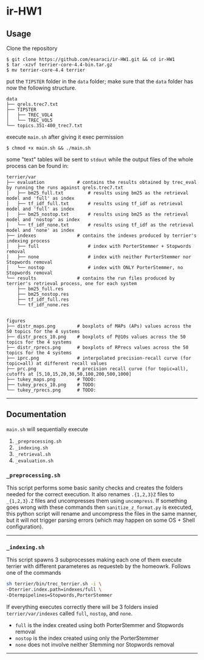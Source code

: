 # ir-HW1

## Usage

Clone the repository
```
$ git clone https://github.com/esaraci/ir-HW1.git && cd ir-HW1
$ tar -xzvf terrier-core-4.4-bin.tar.gz
$ mv terrier-core-4.4 terrier
```
put the `TIPSTER` folder in the `data` folder; make sure that the `data` folder has now the following structure.

```
data
├── qrels.trec7.txt
├── TIPSTER
│   ├── TREC_VOL4
│   └── TREC_VOL5
└── topics.351-400_trec7.txt
```

execute `main.sh` after giving it exec permission
```
$ chmod +x main.sh && ./main.sh
```

some "text" tables will be sent to `stdout` while the output files of the whole process can be found in:

```
terrier/var
├── evaluation            # contains the results obtained by trec_eval by running the runs against qrels.trec7.txt 
│   ├── bm25_full.txt         # results using bm25 as the retrieval model and 'full' as index
│   ├── tf_idf_full.txt       # results using tf_idf as retrieval model and 'full' as index
│   ├── bm25_nostop.txt       # results using bm25 as the retrieval model and 'nostop' as index
│   └── tf_idf_none.txt       # results using tf_idf as the retrieval model and 'none' as index
├── indexes               # contains the indexes produced by terrier's indexing process
│   ├── full                  # index with PorterStemmer + Stopwords removal
│   ├── none                  # index with neither PorterStemmer nor Stopwords removal
│   └── nostop                # index with ONLY PorterStemmer, no Stopwords removal
└── results               # contains the run files produced by terrier's retrieval process, one for each system
    ├── bm25_full.res    
    ├── bm25_nostop.res
    ├── tf_idf_full.res
    └── tf_idf_none.res


figures
├── distr_maps.png        # boxplots of MAPs (APs) values across the 50 topics for the 4 systems
├── distr_precs_10.png    # boxplots of P@10s values across the 50 topics for the 4 systems
├── distr_rprecs.png      # boxplots of RPrecs values across the 50 topics for the 4 systems
├── iprc.png              # interpolated precision-recall curve (for topic=all) at different recall values
├── prc.png               # precision recall curve (for topic=all), cutoffs at [5,10,15,20,30,50,100,200,500,1000]
├── tukey_maps.png        # TODO:
├── tukey_precs_10.png    # TODO:
└── tukey_rprecs.png      # TODO:
```

___

## Documentation

`main.sh` will sequentially execute

1. `_preprocessing.sh`
1. `_indexing.sh`
1. `_retrieval.sh`
1. `_evaluation.sh`

### `_preprocessing.sh`
This script performs some basic sanity checks and creates the folders needed for the correct execution. It also renames `.{1,2,3}Z` files to `_{1,2,3}.Z` files and uncompresses them  using `uncompress`. If something goes wrong with these commands then `sanitize_z_format.py` is executed, this python script will rename and uncompress the files in the same manner, but it will not trigger parsing errors (which may happen on some OS + Shell configuration).

___

### `_indexing.sh`
This script spawns 3 subprocesses making each one of them execute terrier with different parameteres as requesteb by the homeowrk. Follows one of the commands
```bash
sh terrier/bin/trec_terrier.sh -i \
-Dterrier.index.path=indexes/full \
-Dtermpipelines=Stopwords,PorterStemmer  
```
If everything executes correctly there will be 3 folders insied `terrier/var/indexes` called `full`, `nostop`, and `none`. 

- `full` is the index created using both PorterStemmer and Stopwords removal
- `nostop` is the index created using only the PorterStemmer
- `none` does not involve neither Stemming nor Stopwords removal

___
